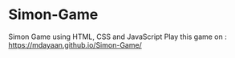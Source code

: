 # Simon-Game
Simon Game using HTML, CSS and JavaScript
Play this game on : https://mdayaan.github.io/Simon-Game/
